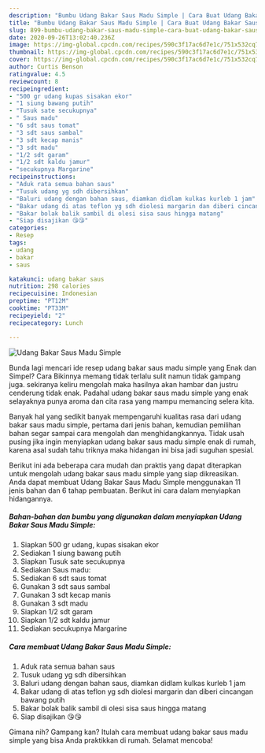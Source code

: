 ```yaml
---
description: "Bumbu Udang Bakar Saus Madu Simple | Cara Buat Udang Bakar Saus Madu Simple Yang Enak dan Simpel"
title: "Bumbu Udang Bakar Saus Madu Simple | Cara Buat Udang Bakar Saus Madu Simple Yang Enak dan Simpel"
slug: 899-bumbu-udang-bakar-saus-madu-simple-cara-buat-udang-bakar-saus-madu-simple-yang-enak-dan-simpel
date: 2020-09-26T13:02:40.236Z
image: https://img-global.cpcdn.com/recipes/590c3f17ac6d7e1c/751x532cq70/udang-bakar-saus-madu-simple-foto-resep-utama.jpg
thumbnail: https://img-global.cpcdn.com/recipes/590c3f17ac6d7e1c/751x532cq70/udang-bakar-saus-madu-simple-foto-resep-utama.jpg
cover: https://img-global.cpcdn.com/recipes/590c3f17ac6d7e1c/751x532cq70/udang-bakar-saus-madu-simple-foto-resep-utama.jpg
author: Curtis Benson
ratingvalue: 4.5
reviewcount: 8
recipeingredient:
- "500 gr udang kupas sisakan ekor"
- "1 siung bawang putih"
- "Tusuk sate secukupnya"
- " Saus madu"
- "6 sdt saus tomat"
- "3 sdt saus sambal"
- "3 sdt kecap manis"
- "3 sdt madu"
- "1/2 sdt garam"
- "1/2 sdt kaldu jamur"
- "secukupnya Margarine"
recipeinstructions:
- "Aduk rata semua bahan saus"
- "Tusuk udang yg sdh dibersihkan"
- "Baluri udang dengan bahan saus, diamkan didlam kulkas kurleb 1 jam"
- "Bakar udang di atas teflon yg sdh diolesi margarin dan diberi cincangan bawang putih"
- "Bakar bolak balik sambil di olesi sisa saus hingga matang"
- "Siap disajikan 😘😘"
categories:
- Resep
tags:
- udang
- bakar
- saus

katakunci: udang bakar saus 
nutrition: 298 calories
recipecuisine: Indonesian
preptime: "PT12M"
cooktime: "PT33M"
recipeyield: "2"
recipecategory: Lunch

---
```



![Udang Bakar Saus Madu Simple](https://img-global.cpcdn.com/recipes/590c3f17ac6d7e1c/751x532cq70/udang-bakar-saus-madu-simple-foto-resep-utama.jpg)

Bunda lagi mencari ide resep udang bakar saus madu simple yang Enak dan Simpel? Cara Bikinnya memang tidak terlalu sulit namun tidak gampang juga. sekiranya keliru mengolah maka hasilnya akan hambar dan justru cenderung tidak enak. Padahal udang bakar saus madu simple yang enak selayaknya punya aroma dan cita rasa yang mampu memancing selera kita.



Banyak hal yang sedikit banyak mempengaruhi kualitas rasa dari udang bakar saus madu simple, pertama dari jenis bahan, kemudian pemilihan bahan segar sampai cara mengolah dan menghidangkannya. Tidak usah pusing jika ingin menyiapkan udang bakar saus madu simple enak di rumah, karena asal sudah tahu triknya maka hidangan ini bisa jadi suguhan spesial.


Berikut ini ada beberapa cara mudah dan praktis yang dapat diterapkan untuk mengolah udang bakar saus madu simple yang siap dikreasikan. Anda dapat membuat Udang Bakar Saus Madu Simple menggunakan 11 jenis bahan dan 6 tahap pembuatan. Berikut ini cara dalam menyiapkan hidangannya.

<!--inarticleads1-->

##### Bahan-bahan dan bumbu yang digunakan dalam menyiapkan Udang Bakar Saus Madu Simple:

1. Siapkan 500 gr udang, kupas sisakan ekor
1. Sediakan 1 siung bawang putih
1. Siapkan Tusuk sate secukupnya
1. Sediakan  Saus madu:
1. Sediakan 6 sdt saus tomat
1. Gunakan 3 sdt saus sambal
1. Gunakan 3 sdt kecap manis
1. Gunakan 3 sdt madu
1. Siapkan 1/2 sdt garam
1. Siapkan 1/2 sdt kaldu jamur
1. Sediakan secukupnya Margarine




<!--inarticleads2-->

##### Cara membuat Udang Bakar Saus Madu Simple:

1. Aduk rata semua bahan saus
1. Tusuk udang yg sdh dibersihkan
1. Baluri udang dengan bahan saus, diamkan didlam kulkas kurleb 1 jam
1. Bakar udang di atas teflon yg sdh diolesi margarin dan diberi cincangan bawang putih
1. Bakar bolak balik sambil di olesi sisa saus hingga matang
1. Siap disajikan 😘😘




Gimana nih? Gampang kan? Itulah cara membuat udang bakar saus madu simple yang bisa Anda praktikkan di rumah. Selamat mencoba!
